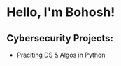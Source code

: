<h1>Hello, I'm Bohosh! </h1>

<h2>Cybersecurity Projects:</h2>

  - [Praciting DS & Algos in Python](https://github.com/bohosh1/SIEM)

